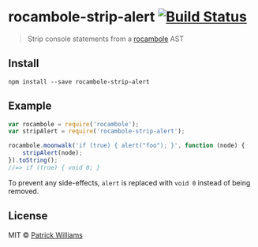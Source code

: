 # rocambole-strip-alert [![Build Status](https://travis-ci.org/pwmckenna/rocambole-strip-alert.png?branch=master)](https://travis-ci.org/pwmckenna/rocambole-strip-alert)

> Strip console statements from a [rocambole](https://github.com/millermedeiros/rocambole) AST


## Install

```
npm install --save rocambole-strip-alert
```


## Example

```js
var rocambole = require('rocambole');
var stripAlert = require('rocambole-strip-alert');

rocambole.moonwalk('if (true) { alert("foo"); }', function (node) {
	stripAlert(node);
}).toString();
//=> if (true) { void 0; }
```

To prevent any side-effects, `alert` is replaced with `void 0` instead of being removed.


## License

MIT © [Patrick Williams](http://pwmckenna.com)
